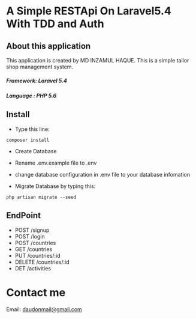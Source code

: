# A Simple RESTApi On Laravel5.4 With TDD and Auth

## About this application

This application is created by MD INZAMUL HAQUE. This is a simple tailor shop management system. <br>
##### Framework: Laravel 5.4
##### Language : PHP 5.6

## Install
- Type this line:
```
composer install
```
- Create Database
- Rename .env.example file  to .env
- change database configuration in .env file to your database infomation

- Migrate Database by typing this:
```
php artisan migrate --seed
```

## EndPoint
- POST /signup
- POST /login
- POST /countries
- GET /countries
- PUT /countries/:id
- DELETE /countries/:id
- DET /activities


# Contact me 
Email: daudonmail@gmail.com    